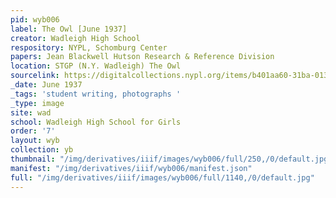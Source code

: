 ```yaml
---
pid: wyb006
label: The Owl [June 1937]
creator: Wadleigh High School
respository: NYPL, Schomburg Center
papers: Jean Blackwell Hutson Research & Reference Division
location: STGP (N.Y. Wadleigh) The Owl
sourcelink: https://digitalcollections.nypl.org/items/b401aa60-31ba-0134-9f8f-00505686a51c
_date: June 1937
_tags: 'student writing, photographs '
_type: image
site: wad
school: Wadleigh High School for Girls
order: '7'
layout: wyb
collection: yb
thumbnail: "/img/derivatives/iiif/images/wyb006/full/250,/0/default.jpg"
manifest: "/img/derivatives/iiif/wyb006/manifest.json"
full: "/img/derivatives/iiif/images/wyb006/full/1140,/0/default.jpg"
---
```

